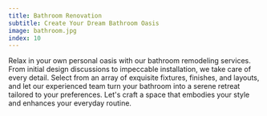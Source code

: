 ```yaml
---
title: Bathroom Renovation
subtitle: Create Your Dream Bathroom Oasis
image: bathroom.jpg
index: 10
---
```

Relax in your own personal oasis with our bathroom remodeling services. From initial design discussions to impeccable installation, we take care of every detail. Select from an array of exquisite fixtures, finishes, and layouts, and let our experienced team turn your bathroom into a serene retreat tailored to your preferences. Let's craft a space that embodies your style and enhances your everyday routine.